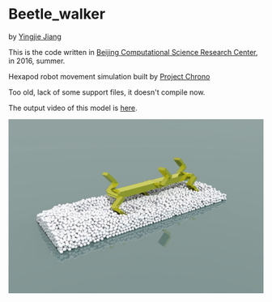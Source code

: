 # Beetle_walker
by [Yingjie Jiang](https://yingjiejiang.com)

This is the code written in [Beijing Computational Science Research Center](http://www.csrc.ac.cn/en/), in 2016, summer.

Hexapod robot movement simulation built by [Project Chrono](https://projectchrono.org/)

Too old, lack of some support files, it doesn't compile now.

The output video of this model is [here](https://www.youtube.com/watch?v=T9bmdeVxQnY).

![capture](./capture.PNG)
